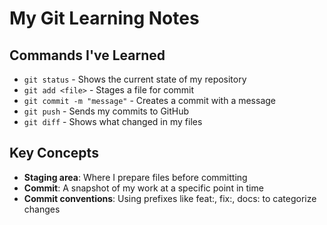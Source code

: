 # My Git Learning Notes

## Commands I've Learned

- `git status` - Shows the current state of my repository
- `git add <file>` - Stages a file for commit
- `git commit -m "message"` - Creates a commit with a message
- `git push` - Sends my commits to GitHub
- `git diff` - Shows what changed in my files

## Key Concepts

- **Staging area**: Where I prepare files before committing
- **Commit**: A snapshot of my work at a specific point in time
- **Commit conventions**: Using prefixes like feat:, fix:, docs: to categorize changes